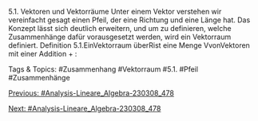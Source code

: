 5.1. Vektoren und Vektorräume
Unter einem Vektor verstehen wir vereinfacht gesagt einen Pfeil, der eine Richtung und eine Länge
hat. Das Konzept lässt sich deutlich erweitern, und um zu definieren, welche Zusammenhänge dafür
vorausgesetzt werden, wird ein Vektorraum definiert.
Definition 5.1.EinVektorraum überRist eine Menge VvonVektoren mit einer Addition + :

   Tags & Topics:
   #Zusammenhang
   #Vektorraum
   #5.1.
   #Pfeil
   #Zusammenhänge

[Previous: #Analysis-Lineare_Algebra-230308_478](Analysis-Lineare_Algebra-230308_478.md)

[Next: #Analysis-Lineare_Algebra-230308_478](Analysis-Lineare_Algebra-230308_478.md)